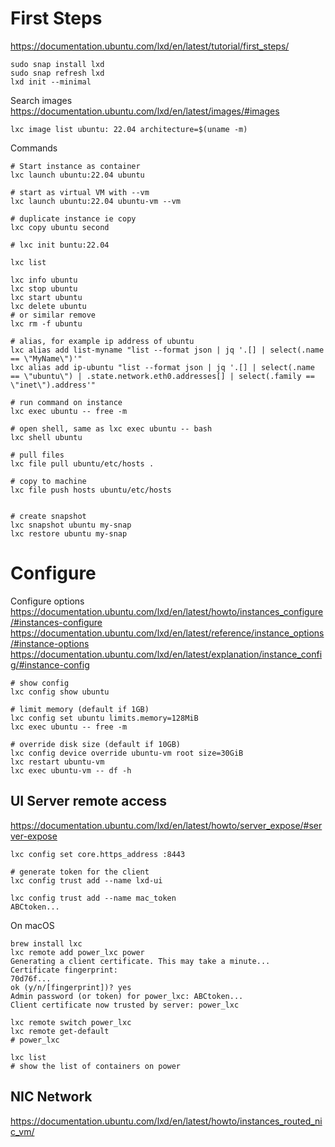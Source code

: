 # First Steps
https://documentation.ubuntu.com/lxd/en/latest/tutorial/first_steps/

```
sudo snap install lxd
sudo snap refresh lxd
lxd init --minimal
```
Search images https://documentation.ubuntu.com/lxd/en/latest/images/#images
```
lxc image list ubuntu: 22.04 architecture=$(uname -m)
```

Commands
```
# Start instance as container
lxc launch ubuntu:22.04 ubuntu

# start as virtual VM with --vm
lxc launch ubuntu:22.04 ubuntu-vm --vm

# duplicate instance ie copy
lxc copy ubuntu second

# lxc init buntu:22.04

lxc list

lxc info ubuntu
lxc stop ubuntu
lxc start ubuntu
lxc delete ubuntu
# or similar remove
lxc rm -f ubuntu

# alias, for example ip address of ubuntu
lxc alias add list-myname "list --format json | jq '.[] | select(.name == \"MyName\")'"
lxc alias add ip-ubuntu "list --format json | jq '.[] | select(.name == \"ubuntu\") | .state.network.eth0.addresses[] | select(.family == \"inet\").address'"

# run command on instance
lxc exec ubuntu -- free -m

# open shell, same as lxc exec ubuntu -- bash
lxc shell ubuntu

# pull files
lxc file pull ubuntu/etc/hosts .

# copy to machine
lxc file push hosts ubuntu/etc/hosts


# create snapshot
lxc snapshot ubuntu my-snap
lxc restore ubuntu my-snap
```

# Configure

Configure options
https://documentation.ubuntu.com/lxd/en/latest/howto/instances_configure/#instances-configure
https://documentation.ubuntu.com/lxd/en/latest/reference/instance_options/#instance-options
https://documentation.ubuntu.com/lxd/en/latest/explanation/instance_config/#instance-config
```
# show config
lxc config show ubuntu

# limit memory (default if 1GB)
lxc config set ubuntu limits.memory=128MiB
lxc exec ubuntu -- free -m

# override disk size (default if 10GB)
lxc config device override ubuntu-vm root size=30GiB
lxc restart ubuntu-vm
lxc exec ubuntu-vm -- df -h
```

## UI Server remote access

https://documentation.ubuntu.com/lxd/en/latest/howto/server_expose/#server-expose
```
lxc config set core.https_address :8443

# generate token for the client
lxc config trust add --name lxd-ui

lxc config trust add --name mac_token
ABCtoken...
```

On macOS
```
brew install lxc
lxc remote add power_lxc power
Generating a client certificate. This may take a minute...
Certificate fingerprint:
70d76f...
ok (y/n/[fingerprint])? yes
Admin password (or token) for power_lxc: ABCtoken...
Client certificate now trusted by server: power_lxc

lxc remote switch power_lxc
lxc remote get-default
# power_lxc

lxc list
# show the list of containers on power
```

## NIC Network

https://documentation.ubuntu.com/lxd/en/latest/howto/instances_routed_nic_vm/
